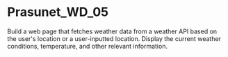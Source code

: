 # Prasunet_WD_05
 Build a web page that fetches weather data from a weather API based on the user's location or a user-inputted location. Display the current weather conditions, temperature, and other relevant information.
